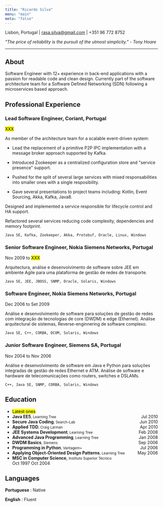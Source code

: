 ```yaml
---
title: "Ricardo Silva"
menu: "main"
meta: "false"
---
```


<span class="fa fa-map-marker"> Lisbon, Portugal  |</i>
<span class="fa fa-envelope">   rasa.silva@gmail.com  |</i>
<span class="fa fa-mobile-phone">   +351 96 772 8752</i>

_"The price of reliability is the pursuit of the utmost simplicity." - Tony Hoare_

---

## About

Software Engineer with 12+ experience in back-end applications with a passion for readable code and clean design.
Currently part of the software architecture team for a Software Defined Networking (SDN) following a microservices based approach.


## Professional Experience

### Lead Software Engineer, Coriant, Portugal
<mark><time>XXX</time></mark>

As member of the architecture team for a scalable event-driven system:

- Lead the replacement of a primitive P2P IPC implementation with a message broker approach supported by Kafka.

- Introduced Zookeeper as a centralized configuration store and "service presence" support.

- Pushed for the split of several large services with mixed responsabilities into smaller ones with a single resposibility.

- Gave several presentations to project teams including: Kotlin, Event Sourcing, Akka, Kafka, Java8.


Designed and implemented a service responsible for lifecycle control and HA support.

Refactored several services reducing code complexity, dependencies and memory footprint.


`Java SE, Kafka, Zookeeper, Akka, Protobuf, Oracle, Linux, Windows`

### Senior Software Engineer, Nokia Siemens Networks, Portugal
<time>Nov 2009 to <mark>XXX</mark></time>

Arquitectura, análise e desenvolvimento de software sobre JEE em
ambiente Agile para uma plataforma de gestão de redes de
transporte.

`Java SE, JEE, JBOSS, SNMP, Oracle, Solaris, Windows`

### Software Engineer, Nokia Siemens Networks, Portugal
<time>Dec 2006 to Set 2009</time>

Análise e desenvolvimento de software para soluções de gestão de
redes com integração de tecnologias de core (DWDM) e edge
(Ethernet).
Análise arquitectural de sistemas, Reverse-enginnering de software
complexo.

`Java SE, C++, CORBA, DCOM, Solaris, Windows`

### Junior Software Engineer, Siemens SA, Portugal
<time>Nov 2004 to Nov 2006</time>

Análise e desenvolvimento de software em Java e Python para
soluções integradas de gestão de redes Ethernet e ATM. Análise de
software e hardware de telecomunicações como routers, switches e DSLAMs.

`C++, Java SE, SNMP, CORBA, Solaris, Windows`


## Education

- <mark>Latest ones</mark>
- **Java EE5**<small>, Learning Tree</small>
<time style="float: right">Jul 2010</time>
- **Secure Java Coding**<small>, Search-Lab</small>
<time style="float: right">Jun 2010</time>
- **Applied TDD**<small>, Craig Larman</small>
<time style="float: right">Apr 2010</time>
- **JEE Systems Development**<small>, Learning Tree</small>
<time style="float: right">Feb 2008</time>
- **Advanced Java Programming**<small>, Learning Tree</small> 
<time style="float: right">Jan 2008</time>
- **DWDM Basics**<small>, Siemens</small>
<time style="float: right">Sep 2006</time> 
- **Programming in Python**<small>, Vantagem+</small>
<time style="float: right">Jul 2006</time> 
- **Applying Object-Oriented Design Patterns**<small>, Learning Tree </small>
<time style="float: right">May 2006 </time>
- **MSC in Computer Science**, <small>Instituto Superior Técnico</small>  
<time>Oct 1997 <span class="fa fa-arrow-right"/> Oct 2004</time>

## Languages

**Portuguese**
: Native

**English**
: Fluent